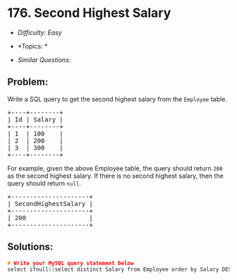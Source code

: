 # 176. Second Highest Salary

* *Difficulty: Easy*

* *Topics: *

* *Similar Questions:*

## Problem:

<p>Write a SQL query to get the second highest salary from the <code>Employee</code> table.</p>

<pre>
+----+--------+
| Id | Salary |
+----+--------+
| 1  | 100    |
| 2  | 200    |
| 3  | 300    |
+----+--------+
</pre>

<p>For example, given the above Employee table, the query should return <code>200</code> as the second highest salary. If there is no second highest salary, then the query should return <code>null</code>.</p>

<pre>
+---------------------+
| SecondHighestSalary |
+---------------------+
| 200                 |
+---------------------+
</pre>

## Solutions:

```c++
# Write your MySQL query statement below
select ifnull((select distinct Salary from Employee order by Salary DESC limit 1 offset 1), NULL) as SecondHighestSalary
```
